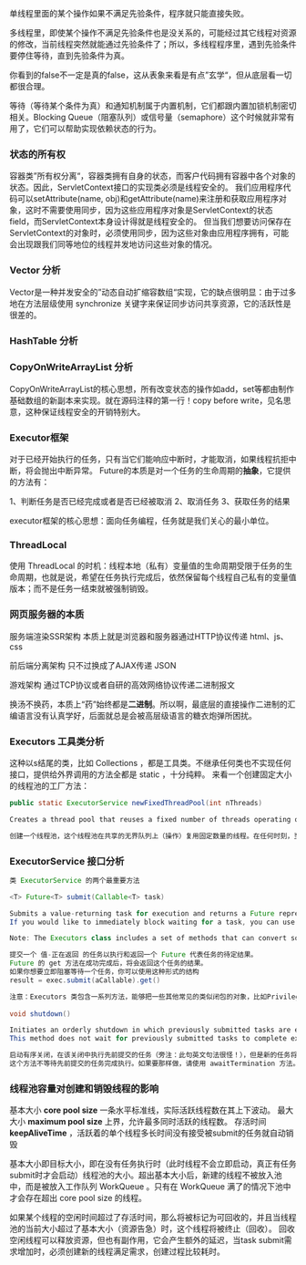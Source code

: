 
单线程里面的某个操作如果不满足先验条件，程序就只能直接失败。

多线程里，即使某个操作不满足先验条件也是没关系的，可能经过其它线程对资源的修改，当前线程突然就能通过先验条件了；所以，多线程程序里，遇到先验条件要停住等待，直到先验条件为真。

你看到的false不一定是真的false，这从表象来看是有点”玄学“，但从底层看一切都很合理。

等待（等待某个条件为真）和通知机制属于内置机制，它们都跟内置加锁机制密切相关。Blocking Queue（阻塞队列）或信号量（semaphore）这个时候就非常有用了，它们可以帮助实现依赖状态的行为。

### 状态的所有权
容器类”所有权分离“，容器类拥有自身的状态，而客户代码拥有容器中各个对象的状态。因此，ServletContext接口的实现类必须是线程安全的。
我们应用程序代码可以setAttribute(name, obj)和getAttribute(name)来注册和获取应用程序对象，这时不需要使用同步，因为这些应用程序对象是ServletContext的状态field，而ServletContext本身设计得就是线程安全的。
但当我们想要访问保存在ServletContext的对象时，必须使用同步，因为这些对象由应用程序拥有，可能会出现跟我们同等地位的线程并发地访问这些对象的情况。

### Vector 分析
Vector是一种并发安全的”动态自动扩缩容数组“实现，它的缺点很明显：由于过多地在方法层级使用 synchronize 关键字来保证同步访问共享资源，它的活跃性是很差的。

### HashTable 分析

### CopyOnWriteArrayList 分析
CopyOnWriteArrayList的核心思想，所有改变状态的操作如add，set等都由制作基础数组的新副本来实现。就在源码注释的第一行！copy before write，见名思意，这种保证线程安全的开销特别大。

### Executor框架
对于已经开始执行的任务，只有当它们能响应中断时，才能取消，如果线程抗拒中断，将会抛出中断异常。
Future的本质是对一个任务的生命周期的**抽象**，它提供的方法有：

1、判断任务是否已经完成或者是否已经被取消 
2、取消任务
3、获取任务的结果

executor框架的核心思想：面向任务编程，任务就是我们关心的最小单位。

### ThreadLocal
使用 ThreadLocal 的时机：线程本地（私有）变量值的生命周期受限于任务的生命周期，也就是说，希望在任务执行完成后，依然保留每个线程自己私有的变量值版本；而不是任务一结束就被强制销毁。

### 网页服务器的本质
服务端渲染SSR架构
本质上就是浏览器和服务器通过HTTP协议传递 html、js、css

前后端分离架构
只不过换成了AJAX传递 JSON

游戏架构
通过TCP协议或者自研的高效网络协议传递二进制报文

换汤不换药，本质上“药”始终都是**二进制**。所以啊，最底层的直接操作二进制的汇编语言没有认真学好，后面就总是会被高层级语言的糖衣炮弹所困扰。

### Executors 工具类分析
这种以s结尾的类，比如 Collections ，都是工具类。不继承任何类也不实现任何接口，提供给外界调用的方法全都是 static ，十分纯粹。
来看一个创建固定大小的线程池的工厂方法：

```java
public static ExecutorService newFixedThreadPool(int nThreads)

Creates a thread pool that reuses a fixed number of threads operating off a shared unbounded queue. At any point, at most nThreads threads will be active processing tasks. If additional tasks are submitted when all threads are active, they will wait in the queue until a thread is available. If any thread terminates due to a failure during execution prior to shutdown, a new one will take its place if needed to execute subsequent tasks. The threads in the pool will exist until it is explicitly shutdown.

创建一个线程池，这个线程池在共享的无界队列上（操作）复用固定数量的线程。在任何时刻，至多 NThreads 个线程活跃处理任务。当所有的线程都活跃时，如果额外的任务被提交，他们将会在队列中等待，直到有一个线程可用。如果在关闭之前执行期间由于执行失败而导致任何线程终止，一个新的线程将会替代它的位置，如果需要执行后面的任务。池中的线程将会留存直到池关闭。
```

### ExecutorService 接口分析
```java
类 ExecutorService 的两个最重要方法

<T> Future<T> submit(Callable<T> task)

Submits a value-returning task for execution and returns a Future representing the pending results of the task. The Future's get method will return the task's result upon successful completion.
If you would like to immediately block waiting for a task, you can use constructions of the form result = exec.submit(aCallable).get();

Note: The Executors class includes a set of methods that can convert some other common closure-like objects, for example, PrivilegedAction to Callable form so they can be submitted.

提交一个 值-正在返回 的任务以执行和返回一个 Future 代表任务的待定结果。
Future 的 get 方法在成功完成后，将会返回这个任务的结果。
如果你想要立即阻塞等待一个任务，你可以使用这种形式的结构 
result = exec.submit(aCallable).get()

注意：Executors 类包含一系列方法，能够把一些其他常见的类似闭包的对象，比如PrivilegedAction，转换为Callable形式以便他们能够被提交。
  
void shutdown()

Initiates an orderly shutdown in which previously submitted tasks are executed, but no new tasks will be accepted. Invocation has no additional effect if already shut down.
This method does not wait for previously submitted tasks to complete execution. Use awaitTermination to do that.

启动有序关闭，在该关闭中执行先前提交的任务（旁注：此句英文句法很怪！），但是新的任务将不会被接受。如果已经关闭，调用不会有额外影响。
这个方法不等待先前提交的任务完成执行。如果要那样做，请使用 awaitTermination 方法。
```

### 线程池容量对创建和销毁线程的影响
基本大小 **core pool size** 一条水平标准线，实际活跃线程数在其上下波动。
最大大小 **maximum pool size** 上界，允许最多同时活跃的线程数。
存活时间 **keepAliveTime** ，活跃着的单个线程多长时间没有接受被submit的任务就自动销毁

基本大小即目标大小，即在没有任务执行时（此时线程不会立即启动，真正有任务submit时才会启动）线程池的大小。超出基本大小后，新建的线程不被放入池中，而是被放入工作队列 WorkQueue 。只有在 WorkQueue 满了的情况下池中才会存在超出 core pool size 的线程。

如果某个线程的空闲时间超过了存活时间，那么将被标记为可回收的，并且当线程池的当前大小超过了基本大小（资源告急）时，这个线程将被终止（回收）。
回收空闲线程可以释放资源，但也有副作用，它会产生额外的延迟，当task submit需求增加时，必须创建新的线程满足需求，创建过程比较耗时。



